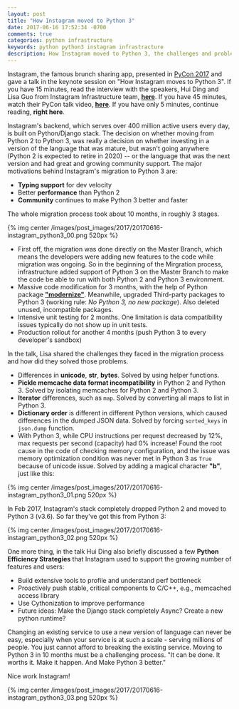 ```yaml
---
layout: post
title: "How Instagram moved to Python 3"
date: 2017-06-16 17:52:34 -0700
comments: true
categories: python infrastructure
keywords: python python3 instagram infrastracture
description: How Instagram moved to Python 3, the challenges and problem solved when migrating to Python 3
---
```


Instagram, the famous brunch sharing app, presented in [PyCon 2017](https://us.pycon.org/2017/) and gave a talk in the keynote session on "How Instagram moves to Python 3". If you have 15 minutes, read the interview with the speakers, Hui Ding and Lisa Guo from Instagram Infrastructure team, [**here**](https://thenewstack.io/instagram-makes-smooth-move-python-3/]). If you have 45 minutes, watch their PyCon talk video, [**here**](https://www.youtube.com/watch?v=66XoCk79kjM). If you have only 5 minutes, continue reading, **right here**.

Instagram's backend, which serves over 400 million active users every day, is built on Python/Django stack. The decision on whether moving from Python 2 to Python 3, was really a decision on whether investing in a version of the language that was mature, but wasn't going anywhere (Python 2 is expected to retire in 2020) -- or the language that was the next version and had great and growing community support. The major motivations behind Instagram's migration to Python 3 are:

- **Typing support** for dev velocity
- Better **performance** than Python 2
- **Community** continues to make Python 3 better and faster

The whole migration process took about 10 months, in roughly 3 stages.

{% img center /images/post_images/2017/20170616-instagram_python3_00.png 520px %}

- First off, the migration was done directly on the Master Branch, which means the developers were adding new features to the code while migration was ongoing. So in the beginning of the Mirgration process, infrastructure added support of Python 3 on the Master Branch to make the code be able to run with both Python 2 and Python 3 environment. 
- Massive code modification for 3 months, with the help of Python package [**"modernize"**](https://pypi.python.org/pypi/modernize). Meanwhile, upgraded Third-party packages to Python 3 (working rule: *No Python 3, no new package*). Also deleted unused, incompatible packages.
- Intensive unit testing for 2 months. One limitation is data compatibility issues typically do not show up in unit tests.
- Production rollout for another 4 months (push Python 3 to every developer's sandbox)

In the talk, Lisa shared the challenges they faced in the migration process and how did they solved those problems.

- Differences in **unicode**, **str**, **bytes**. Solved by using helper functions.
- **Pickle memcache data format incompatibility** in Python 2 and Python 3. Solved by isolating memcaches for Python 2 and Python 3.
- **Iterator** differences, such as ```map```. Solved by converting all maps to list in Python 3.
- **Dictionary order** is different in different Python versions, which caused differences in the dumped JSON data. Solved by forcing ```sorted_keys``` in ```json.dump``` function.
- With Python 3, while CPU instructions per request decreased by 12%, max requests per second (capacity) had 0% increase! Found the root cause in the code of checking memory configuration, and the issue was memory optimization condition was never met in Python 3 as ```True``` because of unicode issue. Solved by adding a magical character **"b"**, just like this:

{% img center /images/post_images/2017/20170616-instagram_python3_01.png 520px %}

In Feb 2017, Instagram's stack completely dropped Python 2 and moved to Python 3 (v3.6). So far they've got this from Python 3:

{% img center /images/post_images/2017/20170616-instagram_python3_02.png 520px %}

One more thing, in the talk Hui Ding also briefly discussed a few **Python Efficiency Strategies** that Instagram used to support the growing number of features and users:

- Build extensive tools to profile and understand perf bottleneck
- Proactively push stable, critical components to C/C++, e.g., memcached access library
- Use Cythonization to improve performance
- Future ideas: Make the Django stack completely Async? Create a new python runtime?

Changing an existing service to use a new version of language can never be easy, especially when your service is at such a scale - serving millions of people. You just cannot afford to breaking the existing service. Moving to Python 3 in 10 months must be a challenging process. "It can be done. It worths it. Make it happen. And Make Python 3 better."

Nice work Instagram!

{% img center /images/post_images/2017/20170616-instagram_python3_03.png 520px %}
